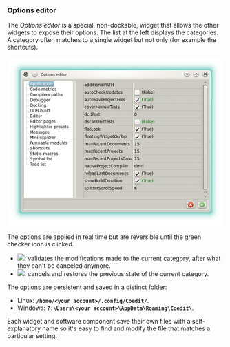 ### Options editor

The _Options editor_ is a special, non-dockable, widget that allows the other widgets to expose their options.
The list at the left displays the categories. A category often matches to a single widget but not only (for example the shortcuts).

![](img/options_application.png)

The options are applied in real time but are reversible until the green checker icon is clicked.

- ![](https://raw.githubusercontent.com/BBasile/Coedit/master/icons/other/accept.png): validates the modifications made to the current category, after what they can't be canceled anymore.
- ![](https://raw.githubusercontent.com/BBasile/Coedit/master/icons/other/cancel.png): cancels and restores the previous state of the current category.

The options are persistent and saved in a distinct folder:

- Linux: **`/home/<your account>/.config/Coedit/`**.
- Windows: **`?:\Users\<your account>\AppData\Roaming\Coedit\`**.

Each widget and software component save their own files with a self-explanatory name so it's easy to find and modify the file that matches a particular setting.